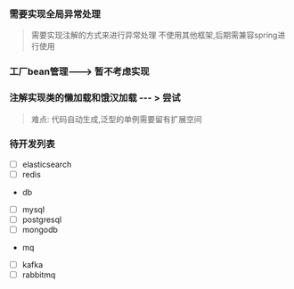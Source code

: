 ### 需要实现全局异常处理
> 需要实现注解的方式来进行异常处理
> 不使用其他框架,后期需兼容spring进行使用
### 工厂bean管理---> 暂不考虑实现
### 注解实现类的懒加载和饿汉加载 --- > 尝试
> 难点: 代码自动生成,泛型的单例需要留有扩展空间
### 待开发列表
- [ ] elasticsearch
- [ ] redis
* db
- [ ] mysql
- [ ] postgresql
- [ ] mongodb
* mq
- [ ] kafka
- [ ] rabbitmq
